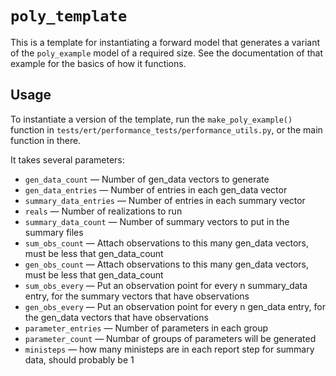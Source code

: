 # `poly_template`

This is a template for instantiating a forward model that generates a variant of the `poly_example` model of a required size. See the documentation of that example for the basics of how it functions.


## Usage

To instantiate a version of the template, run the `make_poly_example()` function
in `tests/ert/performance_tests/performance_utils.py`, or the main function in there.

It takes several parameters:

* `gen_data_count` &mdash; Number of gen_data vectors to generate
* `gen_data_entries` &mdash; Number of entries in each gen_data vector
* `summary_data_entries` &mdash; Number of entries in each summary vector
* `reals` &mdash; Number of realizations to run
* `summary_data_count` &mdash; Number of summary vectors to put in the summary files
* `sum_obs_count` &mdash; Attach observations to this many gen_data vectors, must be less that gen_data_count
* `gen_obs_count` &mdash; Attach observations to this many gen_data vectors, must be less that gen_data_count
* `sum_obs_every` &mdash; Put an observation point for every n summary_data entry, for the summary vectors that have
    observations
* `gen_obs_every` &mdash; Put an observation point for every n gen_data entry, for the gen_data vectors that have
    observations
* `parameter_entries` &mdash; Number of parameters in each group
* `parameter_count` &mdash; Numbar of groups of parameters will be generated
* `ministeps` &mdash; how many ministeps are in each report step for summary data, should probably be 1
